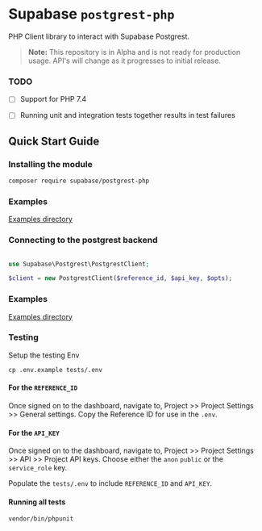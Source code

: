 # Supabase `postgrest-php`

PHP Client library to interact with Supabase Postgrest.

> **Note:** This repository is in Alpha and is not ready for production usage. API's will change as it progresses to initial release.


### TODO

- [ ] Support for PHP 7.4 
- [ ] Running unit and integration tests together results in test failures 


## Quick Start Guide

### Installing the module

```bash
composer require supabase/postgrest-php
```

### Examples
[Examples directory](https://github.com/zero-copy-labs/postgrest-php/tree/main/examples)

### Connecting to the postgrest backend

```php

use Supabase\Postgrest\PostgrestClient;

$client = new PostgrestClient($reference_id, $api_key, $opts);
```

### Examples

[Examples directory](examples)

### Testing

Setup the testing Env

```
cp .env.example tests/.env
```

#### For the `REFERENCE_ID`
Once signed on to the dashboard, navigate to, Project >> Project Settings >> General settings. Copy the Reference ID for use in the `.env`.

#### For the `API_KEY`
Once signed on to the dashboard, navigate to, Project >> Project Settings >> API >> Project API keys. Choose either the `anon` `public` or the `service_role` key.

Populate the `tests/.env` to include `REFERENCE_ID` and `API_KEY`.

#### Running all tests

```
vendor/bin/phpunit
```
